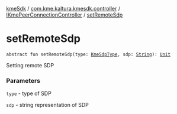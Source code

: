 [kmeSdk](../../index.md) / [com.kme.kaltura.kmesdk.controller](../index.md) / [IKmePeerConnectionController](index.md) / [setRemoteSdp](./set-remote-sdp.md)

# setRemoteSdp

`abstract fun setRemoteSdp(type: `[`KmeSdpType`](../../com.kme.kaltura.kmesdk.ws.message.type/-kme-sdp-type/index.md)`, sdp: `[`String`](https://kotlinlang.org/api/latest/jvm/stdlib/kotlin/-string/index.html)`): `[`Unit`](https://kotlinlang.org/api/latest/jvm/stdlib/kotlin/-unit/index.html)

Setting remote SDP

### Parameters

`type` - type of SDP

`sdp` - string representation of SDP